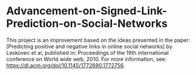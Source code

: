 # Advancement-on-Signed-Link-Prediction-on-Social-Networks
This project is an improvement based on the ideas presented in the paper: [Predicting positive and negative links in online social networks] by Leskovec et al, published in: Proceedings of the 19th international conference on World wide web, 2010.  For more information, see: https://dl.acm.org/doi/10.1145/1772690.1772756.

